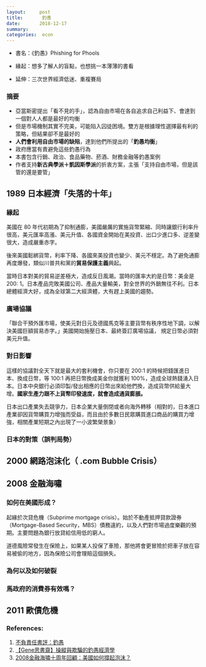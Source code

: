 ```yaml
---
layout:     post
title:       釣愚
date:       2018-12-17
summary:    
categories:  econ
---
```


* 書名：《釣愚》Phishing for Phools
* 緣起：想多了解人的盲點，也想挑一本薄薄的書看

* 延伸：三次世界經濟低迷、重複賽局



### 摘要

* 亞當斯密提出「看不見的手」，認為自由市場在各自追求自己利益下、會達到一個對人人都是最好的均衡
* 但是市場機制其實不完美，可能陷入囚徒困境。雙方是根據理性選擇最有利的策略，但結果卻不是最好的
* **人們會利用自由市場的缺陷**，達到他們所提出的「**釣愚均衡**」
* 政府應當有責避免這些釣愚行為
* 本書包含行銷、政治、食品藥物、菸酒、財務金融等釣愚案例
* 作者支持**新古典學派＋凱因斯學派**的折衷方案，主張「支持自由市場，但是該管的還是要管」



## 1989 日本經濟「失落的十年」

### 緣起

美國在 80 年代初期為了抑制通膨，美國嚴厲的實施貨幣緊縮、同時讓銀行利率升很高，美元匯率高漲、美元升值、各國資金開始在美投資、出口少進口多、逆差變很大，造成嚴重赤字。

後來美國鬆綁貨幣，利率下降、各國來美投資也變少、美元不穩定。為了避免通膨再度爆發，類似川普共和黨的**貿易保護主義**興起。

當時日本對美的貿易逆差極大，造成反日風潮。當時的匯率大約是日幣：美金是 200: 1。日本產品完敗美國公司、產品大量輸美，對全世界的外銷無往不利。日本總體經濟大好，成為全球第二大經濟體，大有趕上美國的趨勢。

### 廣場協議

「聯合干預外匯市場，使美元對日元及德國馬克等主要貨幣有秩序性地下調，以解決美國巨額貿易赤字。」美國開始施壓日本、最終簽訂廣場協議， 規定日幣必須對美元升值。

### 對日影響

這樣的協議對全天下就是最大的套利機會，你只要在 200:1 的時候把錢匯進日本、換成日幣，等 100:1 再把日幣換成美金你就獲利 100%，造成全球熱錢湧入日本。日本中央銀行必須印製/發出相應的日幣出來給他們換，造成貨幣供給量大增。**國家生產力跟不上貨幣印發速度，就會造成通貨膨脹。**

日本出口產業失去競爭力，日本企業大量倒閉或者向海外轉移（相對的，日本進口產業卻因貨幣購買力增強而受益，而且由於多數日民眾購買進口商品的購買力增強，相關產業短期之內出現了一小波繁榮景象）

### 日本的對策（誤判局勢）



## 2000 網路泡沫化（ .com Bubble Crisis）

## 2008 金融海嘯

### 如何在美國形成？

起緣於次貸危機（Subprime mortgage crisis）。始於不動產抵押貸款證券（Mortgage-Based Security，MBS）債務違約，以及人們對市場過度樂觀的預期。主要問題為銀行放貸給信用低的窮人。

道德風險常發生在保險上，如果某人投保了車險，那他將會更冒險於把車子放在容易被偷的地方，因為保險公司會理賠這個損失。

### 為何以及如何破裂

### 馬政府的消費券有效嗎？


## 2011 歐債危機






### References:

1. [不負責任書評：釣愚](http://davidhnotes.com/phishing-for-phools/)
2. [【Gene思書齋】操縱與欺騙的釣愚經濟學](https://pansci.asia/archives/120221)
3. [2008金融海嘯十周年回顧：美國如何撐起泡沫？](https://www.thenewslens.com/article/84861)